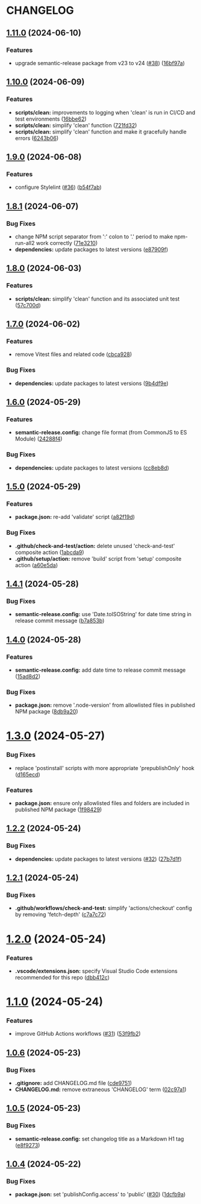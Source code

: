# CHANGELOG

## [1.11.0](https://github.com/dustin-ruetz/web-dev-deps/compare/v1.10.0...v1.11.0) (2024-06-10)

### Features

* upgrade semantic-release package from v23 to v24 ([#38](https://github.com/dustin-ruetz/web-dev-deps/issues/38)) ([16bf97a](https://github.com/dustin-ruetz/web-dev-deps/commit/16bf97ae9ddba73821907a34db9599c7eab1a3b1))

## [1.10.0](https://github.com/dustin-ruetz/web-dev-deps/compare/v1.9.0...v1.10.0) (2024-06-09)


### Features

* **scripts/clean:** improvements to logging when 'clean' is run in CI/CD and test environments ([16bbe62](https://github.com/dustin-ruetz/web-dev-deps/commit/16bbe629e0ef6f370a0b9764f181cee11f225eaa))
* **scripts/clean:** simplify 'clean' function ([721fd32](https://github.com/dustin-ruetz/web-dev-deps/commit/721fd321b4ad9e72214ee3c91ffcb0b8b72dee0d))
* **scripts/clean:** simplify 'clean' function and make it gracefully handle errors ([6243b06](https://github.com/dustin-ruetz/web-dev-deps/commit/6243b0674592a38354856f829f37c97b22126e05))

## [1.9.0](https://github.com/dustin-ruetz/web-dev-deps/compare/v1.8.1...v1.9.0) (2024-06-08)


### Features

* configure Stylelint ([#36](https://github.com/dustin-ruetz/web-dev-deps/issues/36)) ([b54f7ab](https://github.com/dustin-ruetz/web-dev-deps/commit/b54f7ab59b1c2c147c872e062434f23fabd3a90d))

## [1.8.1](https://github.com/dustin-ruetz/web-dev-deps/compare/v1.8.0...v1.8.1) (2024-06-07)


### Bug Fixes

* change NPM script separator from ':' colon to '.' period to make npm-run-all2 work correctly ([71e3210](https://github.com/dustin-ruetz/web-dev-deps/commit/71e32102209c49dda8e01f140a6fa2e8a78b2991))
* **dependencies:** update packages to latest versions ([e87909f](https://github.com/dustin-ruetz/web-dev-deps/commit/e87909fb54291a9e81d022cff354aeb49328b138))

## [1.8.0](https://github.com/dustin-ruetz/web-dev-deps/compare/v1.7.0...v1.8.0) (2024-06-03)


### Features

* **scripts/clean:** simplify 'clean' function and its associated unit test ([57c700d](https://github.com/dustin-ruetz/web-dev-deps/commit/57c700d4022b53e898bd4508582af0ea2b35fb97))

## [1.7.0](https://github.com/dustin-ruetz/web-dev-deps/compare/v1.6.0...v1.7.0) (2024-06-02)


### Features

* remove Vitest files and related code ([cbca928](https://github.com/dustin-ruetz/web-dev-deps/commit/cbca9282788175bca0f15949c693274d965cce34))


### Bug Fixes

* **dependencies:** update packages to latest versions ([9b4df9e](https://github.com/dustin-ruetz/web-dev-deps/commit/9b4df9e8546023f078fb39a6b663475780299dce))

## [1.6.0](https://github.com/dustin-ruetz/web-dev-deps/compare/v1.5.0...v1.6.0) (2024-05-29)


### Features

* **semantic-release.config:** change file format (from CommonJS to ES Module) ([24288f4](https://github.com/dustin-ruetz/web-dev-deps/commit/24288f40b31469c08424ad6d20ec970a9a5038db))


### Bug Fixes

* **dependencies:** update packages to latest versions ([cc8eb8d](https://github.com/dustin-ruetz/web-dev-deps/commit/cc8eb8d3ce4d5f735cefb65e27ec88440cf21d0d))

## [1.5.0](https://github.com/dustin-ruetz/web-dev-deps/compare/v1.4.1...v1.5.0) (2024-05-29)


### Features

* **package.json:** re-add 'validate' script ([a82f19d](https://github.com/dustin-ruetz/web-dev-deps/commit/a82f19d31590569c928c7ac55e40e445fc944fef))


### Bug Fixes

* **.github/check-and-test/action:** delete unused 'check-and-test' composite action ([1abcda9](https://github.com/dustin-ruetz/web-dev-deps/commit/1abcda9ac088b94a31baacab6d1cbda660d3e70d))
* **.github/setup/action:** remove 'build' script from 'setup' composite action ([a60e5da](https://github.com/dustin-ruetz/web-dev-deps/commit/a60e5da3056e00f1f1609bb19c580daa00b10c61))

## [1.4.1](https://github.com/dustin-ruetz/web-dev-deps/compare/v1.4.0...v1.4.1) (2024-05-28)


### Bug Fixes

* **semantic-release.config:** use 'Date.toISOString' for date time string in release commit message ([b7a853b](https://github.com/dustin-ruetz/web-dev-deps/commit/b7a853bd53221bbeba13d406fa8ccebaa31297ad))

## [1.4.0](https://github.com/dustin-ruetz/web-dev-deps/compare/v1.3.0...v1.4.0) (2024-05-28)


### Features

* **semantic-release.config:** add date time to release commit message ([15ad8d2](https://github.com/dustin-ruetz/web-dev-deps/commit/15ad8d25f04c93e8b751f592b7e7d3ca617aeed6))


### Bug Fixes

* **package.json:** remove '.node-version' from allowlisted files in published NPM package ([8db9a20](https://github.com/dustin-ruetz/web-dev-deps/commit/8db9a2072bb1ef196448f0023e0ad76d035edd14))

# [1.3.0](https://github.com/dustin-ruetz/web-dev-deps/compare/v1.2.2...v1.3.0) (2024-05-27)


### Bug Fixes

* replace 'postinstall' scripts with more appropriate 'prepublishOnly' hook ([d165ecd](https://github.com/dustin-ruetz/web-dev-deps/commit/d165ecdb6534bff1ba10021a1c45db10f4034ed7))


### Features

* **package.json:** ensure only allowlisted files and folders are included in published NPM package ([1f98429](https://github.com/dustin-ruetz/web-dev-deps/commit/1f9842925afc48c8154b58d9b31b9f72f49a556b))

## [1.2.2](https://github.com/dustin-ruetz/web-dev-deps/compare/v1.2.1...v1.2.2) (2024-05-24)


### Bug Fixes

* **dependencies:** update packages to latest versions ([#32](https://github.com/dustin-ruetz/web-dev-deps/issues/32)) ([27b7d1f](https://github.com/dustin-ruetz/web-dev-deps/commit/27b7d1f592949a16ac30ae0e1f81200a32149f0c))

## [1.2.1](https://github.com/dustin-ruetz/web-dev-deps/compare/v1.2.0...v1.2.1) (2024-05-24)


### Bug Fixes

* **.github/workflows/check-and-test:** simplify 'actions/checkout' config by removing 'fetch-depth' ([c7a7c72](https://github.com/dustin-ruetz/web-dev-deps/commit/c7a7c72cb25cdffbfe0f1413ee3f00ca8ddc747a))

# [1.2.0](https://github.com/dustin-ruetz/web-dev-deps/compare/v1.1.0...v1.2.0) (2024-05-24)


### Features

* **.vscode/extensions.json:** specify Visual Studio Code extensions recommended for this repo ([dbb412c](https://github.com/dustin-ruetz/web-dev-deps/commit/dbb412c0e1ff7cd115b30d52b75417a583a05609))

# [1.1.0](https://github.com/dustin-ruetz/web-dev-deps/compare/v1.0.6...v1.1.0) (2024-05-24)


### Features

* improve GitHub Actions workflows ([#31](https://github.com/dustin-ruetz/web-dev-deps/issues/31)) ([53f9fb2](https://github.com/dustin-ruetz/web-dev-deps/commit/53f9fb21510dfce5be3170dc43ac94b1c4cfb91e))

## [1.0.6](https://github.com/dustin-ruetz/web-dev-deps/compare/v1.0.5...v1.0.6) (2024-05-23)


### Bug Fixes

* **.gitignore:** add CHANGELOG.md file ([cde9751](https://github.com/dustin-ruetz/web-dev-deps/commit/cde975114db1df1b4b9421e6e7739f4fbcb6f1d0))
* **CHANGELOG.md:** remove extraneous 'CHANGELOG' term ([02c97a1](https://github.com/dustin-ruetz/web-dev-deps/commit/02c97a191c4cf92c4a4b4bd26cdc687a8f6ec685))

## [1.0.5](https://github.com/dustin-ruetz/web-dev-deps/compare/v1.0.4...v1.0.5) (2024-05-23)


### Bug Fixes

* **semantic-release.config:** set changelog title as a Markdown H1 tag ([e8f9273](https://github.com/dustin-ruetz/web-dev-deps/commit/e8f9273e67a8dd7ecbc2fdfafd141e16f325b983))

## [1.0.4](https://github.com/dustin-ruetz/web-dev-deps/compare/v1.0.3...v1.0.4) (2024-05-22)


### Bug Fixes

* **package.json:** set 'publishConfig.access' to 'public' ([#30](https://github.com/dustin-ruetz/web-dev-deps/issues/30)) ([1dcfb9a](https://github.com/dustin-ruetz/web-dev-deps/commit/1dcfb9a7537dce42d8594b7fb8c1f2a40e731f41))
